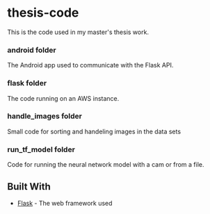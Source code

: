 # thesis-code
This is the code used in my master's thesis work. 
### android folder
The Android app used to communicate with the Flask API.
### flask folder 
The code running on an AWS instance.
### handle_images folder
Small code for sorting and handeling images in the data sets 
### run_tf_model folder 
Code for running the neural network model with a cam or from a file. 

## Built With
* [Flask](http://flask.pocoo.org/) - The web framework used
